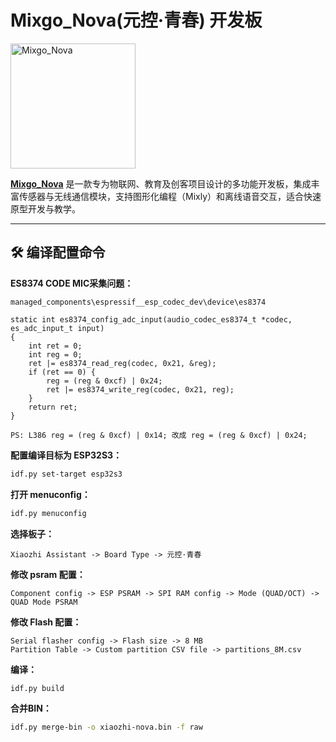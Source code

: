 # Mixgo_Nova(元控·青春) 开发板

<img src="https://mixly.cn/public/icon/2024/6/09705006c1c643beb96338791ee1dea0_m.png" alt="Mixgo_Nova" width="200"/>

&zwnj;**[Mixgo_Nova](https://mixly.cn/fredqian/mixgo_nova)**&zwnj; 是一款专为物联网、教育及创客项目设计的多功能开发板，集成丰富传感器与无线通信模块，支持图形化编程（Mixly）和离线语音交互，适合快速原型开发与教学。

---

## 🛠️  编译配置命令

**ES8374 CODE MIC采集问题：**

```
managed_components\espressif__esp_codec_dev\device\es8374

static int es8374_config_adc_input(audio_codec_es8374_t *codec, es_adc_input_t input)
{
    int ret = 0;
    int reg = 0;
    ret |= es8374_read_reg(codec, 0x21, &reg);
    if (ret == 0) {
        reg = (reg & 0xcf) | 0x24;
        ret |= es8374_write_reg(codec, 0x21, reg);
    }
    return ret;
}

PS: L386 reg = (reg & 0xcf) | 0x14; 改成 reg = (reg & 0xcf) | 0x24;
```

**配置编译目标为 ESP32S3：**

```bash
idf.py set-target esp32s3
```

**打开 menuconfig：**

```bash
idf.py menuconfig
```

**选择板子：**

```
Xiaozhi Assistant -> Board Type -> 元控·青春
```

**修改 psram 配置：**

```
Component config -> ESP PSRAM -> SPI RAM config -> Mode (QUAD/OCT) -> QUAD Mode PSRAM
```

**修改 Flash 配置：**

```
Serial flasher config -> Flash size -> 8 MB
Partition Table -> Custom partition CSV file -> partitions_8M.csv
```

**编译：**

```bash
idf.py build
```

**合并BIN：**

```bash
idf.py merge-bin -o xiaozhi-nova.bin -f raw
```